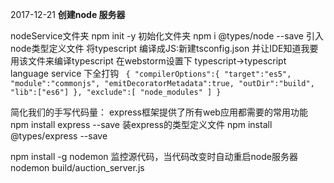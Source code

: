 
2017-12-21
**创建node 服务器**

nodeService文件夹
npm init -y 初始化文件夹
npm i @types/node --save 引入node类型定义文件
将typescript 编译成JS:新建tsconfig.json 并让IDE知道我要用该文件来编译typescript
在webstorm设置下 typescript->typescript language service 下全打钩
`
{
	"compilerOptions":{
	"target":"es5",
	"module":"commonjs",
	"emitDecoratorMetadata":true,
	"outDir":"build",
	"lib":["es6"]
	},
	"exclude":[
	"node_modules"
	]
}`

简化我们的手写代码量：
express框架提供了所有web应用都需要的常用功能
npm install express --save
装express的类型定义文件
npm install @types/express --save

npm install -g nodemon 监控源代码，当代码改变时自动重启node服务器
nodemon build/auction_server.js